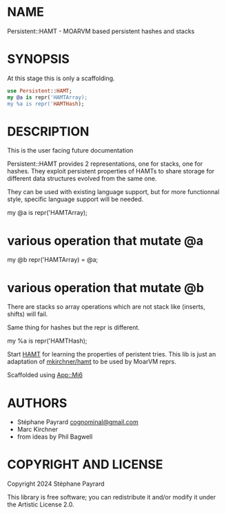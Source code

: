 NAME
====

Persistent::HAMT - MOARVM based persistent hashes and stacks

SYNOPSIS
========

At this stage this is only a scaffolding.

```raku
use Persistent::HAMT;
my @a is repr('HAMTArray);
my %a is repr('HAMTHash);
```

DESCRIPTION
===========

This is the user facing future documentation


Persistent::HAMT provides 2 representations, one for stacks, one for hashes.
They exploit persistent properties of HAMTs to share storage for different 
data structures evolved from the same one.

They can be used with existing language support, but for more functionnal style,
specific language support will be needed.

  my @a is repr('HAMTArray);
  # various operation that mutate @a
  my @b repr('HAMTArray) = @a;
  # various operation that mutate @b

There are stacks so array operations which are not stack like (inserts, shifts) will fail.

Same thing for hashes but the repr is different.

  my %a is repr('HAMTHash);


Start [HAMT](https://en.wikipedia.org/wiki/Hash_tree_(persistent_data_structure)) for learning
the properties of peristent tries.
This lib is just an adaptation of [mkirchner/hamt](https://github.com/mkirchner/hamt) to be used by
MoarVM reprs.

Scaffolded using [App::Mi6](https://github.com/skaji/mi6)

AUTHORS
======

* Stéphane Payrard <cognominal@gmail.com>
* Marc Kirchner
* from ideas by Phil Bagwell


COPYRIGHT AND LICENSE
=====================

Copyright 2024 Stéphane Payrard

This library is free software; you can redistribute it and/or modify it under the Artistic License 2.0.

